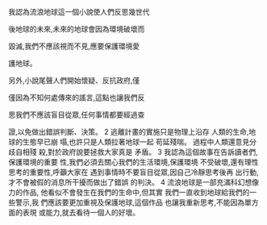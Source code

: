 
我認為流浪地球這一個小說使人們反思幾世代

後地球的未來,未來的地球會因為環境破壞而

毀滅,我們不應該視而不見,應要保護環境愛

護地球。

另外,小說尾聲人們開始懷疑、反抗政府,僅

僅因為不知何處傳來的謠言,這點也讓我們反

思我們不應該盲目從眾,任何事情都要經過查

證,以免做出錯誤判斷、決策。
2
逃離計畫的實施只是物理上沿存
人類的生命,地球的生態早已崩
塌,也許只是人類拉著地球一起
苟延殘喘。
過程中人類還意見分歧自相殘
殺,對於政府說要拯救大家真是
矛盾。
3
我認為這個故事在告訴讀者們,保護環境的重要
性,我們必須去關心我們的生活環境,保護環境
不受破壞,還有理性思考的重要性,呼籲大家在
遇到事情時不要盲目從眾,因自己冷靜思考後再
出行動,才不會被假的消息所干擾而做出了錯誤
的判決。
4
流浪地球是一部充滿科幻想像力的作品,
他看似不會發生在我們的生命中,但其實
我們一直收到地球給我們的一些警示,我
們應該要更加重視及保護地球,這個作品
也讓我重新思考,不能因為單方面的表現
或能力,就去看待一個人的好壞。